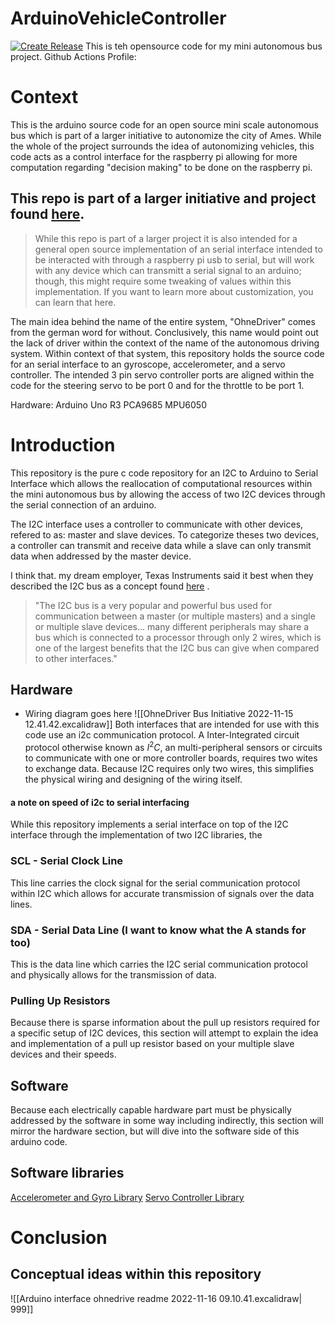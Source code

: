 # ArduinoVehicleController
[![Create Release](https://github.com/conneroisu/ArduinoVehicleController/actions/workflows/versioner.yml/badge.svg?branch=main&event=release)](https://github.com/conneroisu/ArduinoVehicleController/actions/workflows/versioner.yml)
This is teh opensource code for my mini autonomous bus project.
Github Actions Profile: 

# Context 
This is the arduino source code for an open source mini scale autonomous bus which is part of a larger initiative to autonomize the city of Ames. While the whole of the project surrounds the idea of autonomizing vehicles, this code acts as a control interface for the raspberry pi allowing for more computation regarding "decision making" to be done  on the raspberry pi. 
## This repo is part of a larger initiative and project found [here](https://github.com/conneroisu/OhneDriver-RPI).  
> While this repo is part of a larger project it is also intended for a general open source implementation of an serial interface intended to be interacted with through a raspberry pi usb to serial, but will work with any device which can transmitt a serial signal to an arduino; though, this might require some tweaking of values within this implementation. If you want to learn more about customization, you can learn that here.


The main idea behind the name of the entire system, "OhneDriver" comes from the german word for without. Conclusively, this name would point out the lack of driver within the context of the name of the autonomous driving system. Within context of that system, this repository holds the source code for an serial interface to an gyroscope, accelerometer, and a servo controller. The intended 3 pin servo controller ports are aligned within the code for the steering servo to be port 0 and for the throttle to be port 1.


Hardware: 
Arduino Uno R3
PCA9685 
MPU6050 




# Introduction 
This repository is the pure c code repository for an I2C to Arduino to Serial Interface which allows the reallocation of computational resources within the mini autonomous bus by allowing the access of two I2C devices through the serial connection of an arduino. 

The I2C interface uses a controller to communicate with other devices, refered to as: master and slave devices. To categorize theses two devices, a controller can transmit and receive data while a slave can only transmit data when addressed by the master device.

I think that. my dream employer, Texas Instruments said it best when they described the I2C bus as a concept found [here](https://www.ti.com/lit/an/slva704/slva704.pdf?ts=1668582199846&ref_url=https%253A%252F%252Fwww.google.com%252F) .

> "The I2C bus is a very popular and powerful bus used for communication between a master (or multiple masters) and a single or multiple slave devices... many different peripherals may share a bus which is connected to a processor through only 2 wires, which is one of the largest benefits that the I2C bus can give when compared to other interfaces."

## Hardware
- Wiring diagram goes here
![[OhneDriver Bus Initiative 2022-11-15 12.41.42.excalidraw]]
Both interfaces that are intended for use with this code use an i2c communication protocol. A Inter-Integrated circuit protocol otherwise known as $I^{2}C$, an multi-peripheral sensors or circuits to communicate with one or more controller boards, requires two wites to exchange data. Because I2C requires only two wires, this simplifies the physical wiring and designing of the wiring itself. 

#### a note on speed of i2c to serial interfacing 
While this repository implements a serial interface on top of the I2C interface through the implementation of two I2C libraries, the

### SCL - Serial Clock Line 
This line carries the clock signal for the serial communication protocol within I2C which allows for accurate transmission of signals over the data lines.

### SDA - Serial Data Line (I want to know what the A stands for too)
This is the data line which carries the I2C serial communication protocol and physically allows for the transmission of data. 

### Pulling Up Resistors 
Because there is sparse information about the pull up resistors required for a specific setup of I2C devices, this section will attempt to explain the idea and implementation of a pull up resistor based on your multiple slave devices and their speeds. 

## Software 
Because each electrically capable hardware part must be physically addressed by the software in some way including indirectly, this section will mirror the hardware section, but will dive into the software side of this arduino code. 

## Software libraries 

[Accelerometer and Gyro Library](https://github.com/adafruit/Adafruit_MPU6050)
[Servo Controller Library](https://github.com/NachtRaveVL/PCA9685-Arduino)
# Conclusion 
## Conceptual ideas within this repository 


![[Arduino interface ohnedrive readme 2022-11-16 09.10.41.excalidraw| 999]]
